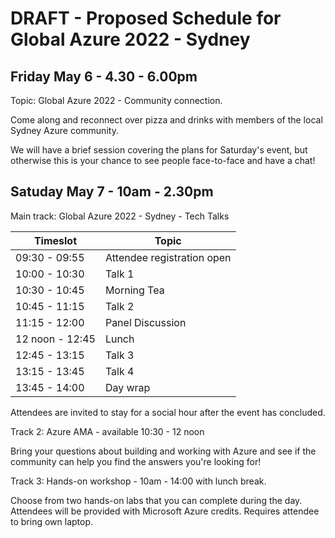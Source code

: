 # DRAFT - Proposed Schedule for Global Azure 2022 - Sydney

## Friday May 6 - 4.30 - 6.00pm

Topic: Global Azure 2022 - Community connection.

Come along and reconnect over pizza and drinks with members of the local Sydney Azure community. 

We will have a brief session covering the plans for Saturday's event, but otherwise this is your chance to see people face-to-face and have a chat!

## Satuday May 7 - 10am - 2.30pm

Main track: Global Azure 2022 - Sydney - Tech Talks

| Timeslot | Topic |
|----------|-------|
| 09:30 - 09:55 | Attendee registration open |
| 10:00 - 10:30 | Talk 1 |
| 10:30 - 10:45 | Morning Tea |
| 10:45 - 11:15 | Talk 2 |
| 11:15 - 12:00 | Panel Discussion |
| 12 noon - 12:45 | Lunch |
| 12:45 - 13:15 | Talk 3 |
| 13:15 - 13:45 | Talk 4 |
| 13:45 - 14:00 | Day wrap |

Attendees are invited to stay for a social hour after the event has concluded.

Track 2: Azure AMA - available 10:30 - 12 noon

Bring your questions about building and working with Azure and see if the community can help you find the answers you're looking for!

Track 3: Hands-on workshop - 10am - 14:00 with lunch break.

Choose from two hands-on labs that you can complete during the day. Attendees will be provided with Microsoft Azure credits. Requires attendee to bring own laptop.

